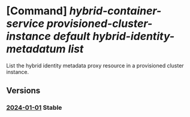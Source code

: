 # [Command] _hybrid-container-service provisioned-cluster-instance default hybrid-identity-metadatum list_

List the hybrid identity metadata proxy resource in a provisioned cluster instance.

## Versions

### [2024-01-01](/Resources/mgmt-plane/L3tjb25uZWN0ZWRjbHVzdGVycmVzb3VyY2V1cml9L3Byb3ZpZGVycy9taWNyb3NvZnQuaHlicmlkY29udGFpbmVyc2VydmljZS9wcm92aXNpb25lZGNsdXN0ZXJpbnN0YW5jZXMvZGVmYXVsdC9oeWJyaWRpZGVudGl0eW1ldGFkYXRh/2024-01-01.xml) **Stable**

<!-- mgmt-plane /{connectedclusterresourceuri}/providers/microsoft.hybridcontainerservice/provisionedclusterinstances/default/hybrididentitymetadata 2024-01-01 -->

